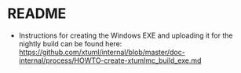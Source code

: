 # README

- Instructions for creating the Windows EXE and uploading it for the nightly build can be found here: https://github.com/xtuml/internal/blob/master/doc-internal/process/HOWTO-create-xtumlmc_build_exe.md

